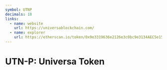 ```yaml
---
symbol: UTNP
decimals: 18
links:
  - name: website
    url: https://universablockchain.com/
  - name: explorer
    url: https://etherscan.io/token/0x9e3319636e2126e3c0bc9e3134AEC5e1508A46c7
---
```


# UTN-P: Universa Token
